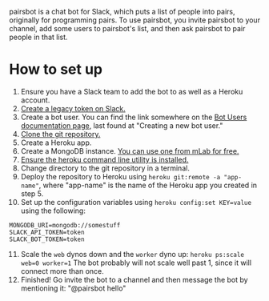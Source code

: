 pairsbot is a chat bot for Slack, which puts a list of people into pairs, originally for programming pairs. To use pairsbot, you invite pairsbot to your channel, add some users to pairsbot's list, and then ask pairsbot to pair people in that list.

# How to set up
1. Ensure you have a Slack team to add the bot to as well as a Heroku account.
2. [Create a legacy token on Slack.](https://api.slack.com/custom-integrations/legacy-tokens)
3. Create a bot user. You can find the link somewhere on the [Bot Users documentation page](https://api.slack.com/bot-users), last found at "Creating a new bot user."
4. [Clone the git repository.](https://github.com/latagore/slack-pairs-bot)
5. Create a Heroku app.
6. Create a MongoDB instance. [You can use one from mLab for free.](https://mlab.com/)
7. [Ensure the heroku command line utility is installed.](https://devcenter.heroku.com/articles/heroku-cli)
8. Change directory to the git repository in a terminal.
9. Deploy the repository to Heroku using `heroku git:remote -a "app-name"`, where "app-name" is the name of the Heroku app you created in step 5.
10. Set up the configuration variables using `heroku config:set KEY=value` using the following:
```
MONGODB_URI=mongodb://somestuff
SLACK_API_TOKEN=token
SLACK_BOT_TOKEN=token
```
11. Scale the `web` dynos down and the `worker` dyno up: `heroku ps:scale web=0 worker=1` The bot probably will not scale well past 1, since it will connect more than once.
12. Finished! Go invite the bot to a channel and then message the bot by mentioning it: "@pairsbot hello"
